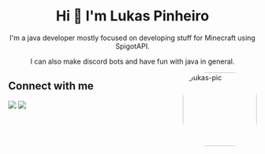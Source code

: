 
<h1 align="center" > Hi 👋 I'm Lukas Pinheiro</h1>

<p align="center">I'm a java developer mostly focused on developing stuff for Minecraft using SpigotAPI.</p>
<p align="center">I can also make discord bots and have fun with java in general.</p>
  
<img align="right" alt="lukas-pic" height="150" style="border-radius:50px;" src="https://i.imgur.com/yZQp9wz.jpg">
  
  ## Connect with me
 
<div> 
  <a href="https://discord.gg/mCMTT3Pg9B" target="_blank"><img src="https://img.shields.io/badge/Discord-7289DA?style=for-the-badge&logo=discord&logoColor=white" target="_blank"></a> 
  <a href = "mailto:development@imlukas.dev"><img src="https://img.shields.io/badge/-Gmail-%23333?style=for-the-badge&logo=gmail&logoColor=white" target="_blank"></a>
</div>
